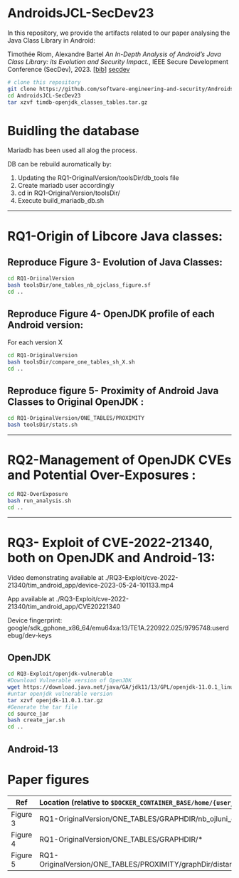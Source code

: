 # AndroidsJCL-SecDev23 
In this repository, we provide the artifacts related to our paper analysing the Java Class Library in Android:

Timothée Riom, Alexandre Bartel *An In-Depth Analysis of Android’s Java Class Library: its Evolution and Security Impact.*, IEEE Secure Development Conference (SecDev), 2023. [[bib](https://www.abartel.net/static/p/secdev2023-AndroidJCL.bib.txt)] [secdev](https://secdev.ieee.org/2023/accepted/)



```bash
# clone this repository
git clone https://github.com/software-engineering-and-security/AndroidsJCL-SecDev23.git
cd AndroidsJCL-SecDev23
tar xzvf timdb-openjdk_classes_tables.tar.gz

```

# Buidling the database
Mariadb has been used all alog the process.

DB can be rebuild auromatically by:

1. Updating the RQ1-OriginalVersion/toolsDir/db\_tools file
1. Create mariadb user accordingly
1. cd in RQ1-OriginalVersion/toolsDir/
1. Execute build\_mariadb\_db.sh
	


--------------------------------------------------------------------------------------

# RQ1-Origin of Libcore Java classes:

## Reproduce Figure 3- Evolution of Java Classes:
```bash
cd RQ1-OriinalVersion
bash toolsDir/one_tables_nb_ojclass_figure.sf
cd ..
```
## Reproduce Figure 4- OpenJDK profile of each Android version:
For each version X
```bash
cd RQ1-OriginalVersion
bash toolsDir/compare_one_tables_sh_X.sh
cd ..
```

## Reproduce figure 5- Proximity of Android Java Classes to Original OpenJDK :
```bash
cd RQ1-OriginalVersion/ONE_TABLES/PROXIMITY
bash toolsDir/stats.sh
```


--------------------------------------------------------------------------------------

# RQ2-Management of OpenJDK CVEs and Potential Over-Exposures :
```bash 
cd RQ2-OverExposure
bash run_analysis.sh
cd ..
```

--------------------------------------------------------------------------------------


# RQ3- Exploit of CVE-2022-21340, both on OpenJDK and Android-13:

Video demonstrating available at ./RQ3-Exploit/cve-2022-21340/tim\_android\_app/device-2023-05-24-101133.mp4

App available at ./RQ3-Exploit/cve-2022-21340/tim\_android\_app/CVE20221340

Device fingerprint: google/sdk\_gphone\_x86\_64/emu64xa:13/TE1A.220922.025/9795748:userdebug/dev-keys

## OpenJDK


```bash 
cd RQ3-Exploit/openjdk-vulnerable
#Download Vulnerable version of OpenJDK
wget https://download.java.net/java/GA/jdk11/13/GPL/openjdk-11.0.1_linux-x64_bin.tar.gz
#untar openjdk vulnerable version
tar xzvf openjdk-11.0.1.tar.gz
#Generate the tar file
cd source_jar
bash create_jar.sh
cd ..

```

## Android-13




# Paper figures

|  Ref |  Location (relative to `$DOCKER_CONTAINER_BASE/home/{user_name}/`) | 
| --------- |:---------|
| Figure 3 | RQ1-OriginalVersion/ONE\_TABLES/GRAPHDIR/nb\_ojluni\_classes.pdf |
| Figure 4 | RQ1-OriginalVersion/ONE\_TABLES/GRAPHDIR/* |
| Figure 5 |  RQ1-OriginalVersion/ONE\_TABLES/PROXIMITY/graphDir/distances_area.pdf|

